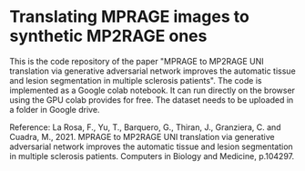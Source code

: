 # Translating MPRAGE images to synthetic MP2RAGE ones

This is the code repository of the paper "MPRAGE to MP2RAGE UNI translation via generative adversarial network improves the automatic tissue and lesion segmentation in multiple sclerosis patients". The code is implemented as a Google colab notebook. It can run directly on the browser using the GPU colab provides for free. The dataset needs to be uploaded in a folder in Google drive.

Reference:
La Rosa, F., Yu, T., Barquero, G., Thiran, J., Granziera, C. and Cuadra, M., 2021. MPRAGE to MP2RAGE UNI translation via generative adversarial network improves the automatic tissue and lesion segmentation in multiple sclerosis patients. Computers in Biology and Medicine, p.104297.
